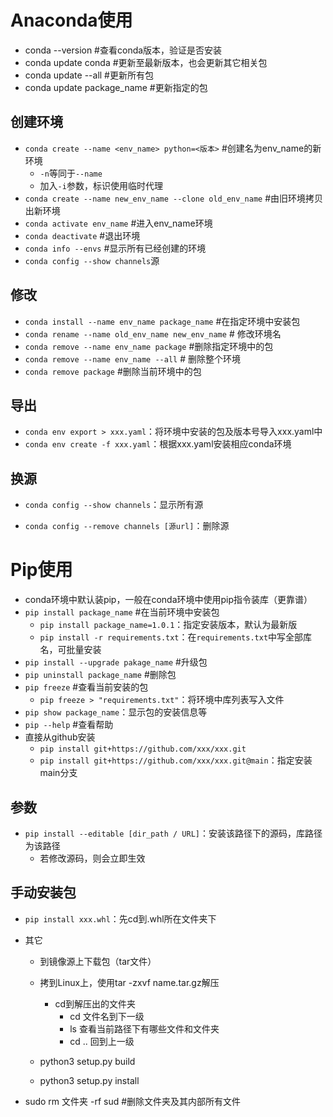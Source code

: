 # Anaconda使用

- conda --version #查看conda版本，验证是否安装
- conda update conda #更新至最新版本，也会更新其它相关包
- conda update --all #更新所有包
- conda update package_name #更新指定的包

## 创建环境

- `conda create --name <env_name> python=<版本>` #创建名为env_name的新环境
  - `-n`等同于`--name`
  - 加入`-i`参数，标识使用临时代理
- `conda create --name new_env_name --clone old_env_name` #由旧环境拷贝出新环境
- `conda activate env_name` #进入env_name环境
- `conda deactivate` #退出环境
- `conda info --envs` #显示所有已经创建的环境
- `conda config --show channels`源

## 修改

- `conda install --name env_name package_name` #在指定环境中安装包
- `conda rename --name old_env_name new_env_name`  # 修改环境名
- `conda remove --name env_name package` #删除指定环境中的包
- `conda remove --name env_name --all` # 删除整个环境 
- `conda remove package` #删除当前环境中的包

## 导出

- `conda env export > xxx.yaml`：将环境中安装的包及版本号导入xxx.yaml中
- `conda env create -f xxx.yaml`：根据xxx.yaml安装相应conda环境

## 换源

- `conda config --show channels`：显示所有源

- `conda config --remove channels [源url]`：删除源



# Pip使用

- conda环境中默认装pip，一般在conda环境中使用pip指令装库（更靠谱）
- `pip install package_name` #在当前环境中安装包
  - `pip install package_name=1.0.1`：指定安装版本，默认为最新版
  - `pip install -r requirements.txt`：在`requirements.txt`中写全部库名，可批量安装
- `pip install --upgrade pakage_name` #升级包
- `pip uninstall package_name` #删除包
- `pip freeze` #查看当前安装的包
  - `pip freeze > "requirements.txt"`：将环境中库列表写入文件
- `pip show package_name`：显示包的安装信息等
- `pip --help` #查看帮助
- 直接从github安装
  - `pip install git+https://github.com/xxx/xxx.git`
  - `pip install git+https://github.com/xxx/xxx.git@main`：指定安装main分支

## 参数

- `pip install --editable [dir_path / URL]`：安装该路径下的源码，库路径为该路径
  - 若修改源码，则会立即生效

## 手动安装包

- `pip install xxx.whl`：先cd到.whl所在文件夹下

- 其它
  
  - 到镜像源上下载包（tar文件）
  
  - 拷到Linux上，使用tar -zxvf name.tar.gz解压
    
    - cd到解压出的文件夹
      - cd 文件名到下一级
      - ls 查看当前路径下有哪些文件和文件夹
      - cd .. 回到上一级
  
  - python3 setup.py build
  
  - python3 setup.py install

- sudo rm 文件夹 -rf sud #删除文件夹及其内部所有文件